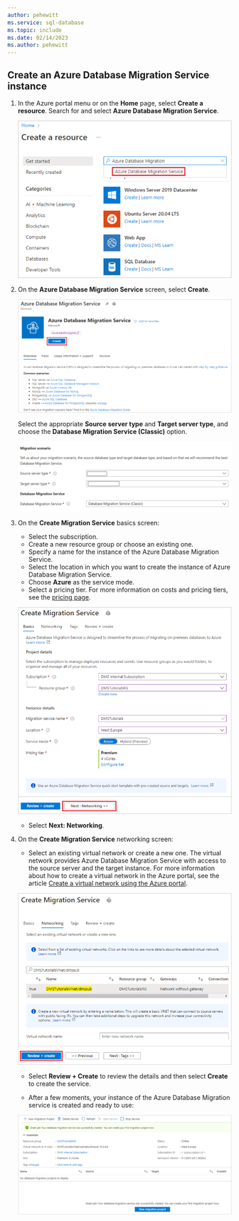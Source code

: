 ```yaml
---
author: pehewitt
ms.service: sql-database
ms.topic: include
ms.date: 02/14/2023
ms.author: pehewitt
---
```

## Create an Azure Database Migration Service instance

1. In the Azure portal menu or on the **Home** page, select **Create a resource**. Search for and select **Azure Database Migration Service**.

    ![Azure Marketplace](../media/portal-marketplace.png)

2. On the **Azure Database Migration Service** screen, select **Create**.

    ![Create Azure Database Migration Service instance](../media/dms-create-1.png)

    Select the appropriate **Source server type** and **Target server type**, and choose the **Database Migration Service (Classic)** option.

    ![Select Database Migration Service (Classic) scenario](../media/dms-classic-create-2.png)

3. On the **Create Migration Service** basics screen:

     - Select the subscription.
     - Create a new resource group or choose an existing one.
     - Specify a name for the instance of the Azure Database Migration Service.
     - Select the location in which you want to create the instance of Azure Database Migration Service.
     - Choose **Azure** as the service mode.
     - Select a pricing tier. For more information on costs and pricing tiers, see the [pricing page](https://aka.ms/dms-pricing).

    ![Configure Azure Database Migration Service instance basics settings](../media/dms-settings-1.png)

     - Select **Next: Networking**.

4. On the **Create Migration Service** networking screen:

    - Select an existing virtual network or create a new one. The virtual network provides Azure Database Migration Service with access to the source server and the target instance. For more information about how to create a virtual network in the Azure portal, see the article [Create a virtual network using the Azure portal](../../virtual-network/quick-create-portal.md).

    ![Configure Azure Database Migration Service instance networking settings](../media/dms-settings-2.png)

    - Select **Review + Create** to review the details and then select **Create** to create the service.

    - After a few moments, your instance of the Azure Database Migration service is created and ready to use:

    ![Migration service created](../media/dms-service-created.png)
